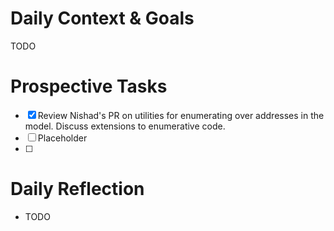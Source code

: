 # Daily Context & Goals

TODO

# Prospective Tasks

* [X] Review Nishad's PR on utilities for enumerating over addresses in the
      model. Discuss extensions to enumerative code.
* [ ] Placeholder
* [ ] 

# Daily Reflection

* TODO
